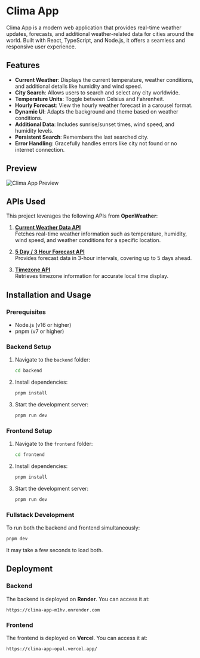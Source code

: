 # Clima App

Clima App is a modern web application that provides real-time weather updates, forecasts, and additional weather-related data for cities around the world. Built with React, TypeScript, and Node.js, it offers a seamless and responsive user experience.

## Features

- **Current Weather**: Displays the current temperature, weather conditions, and additional details like humidity and wind speed.
- **City Search**: Allows users to search and select any city worldwide.
- **Temperature Units**: Toggle between Celsius and Fahrenheit.
- **Hourly Forecast**: View the hourly weather forecast in a carousel format.
- **Dynamic UI**: Adapts the background and theme based on weather conditions.
- **Additional Data**: Includes sunrise/sunset times, wind speed, and humidity levels.
- **Persistent Search**: Remembers the last searched city.
- **Error Handling**: Gracefully handles errors like city not found or no internet connection.

## Preview

![Clima App Preview](https://i.imgur.com/Cs7pWAi.png)

## APIs Used

This project leverages the following APIs from **OpenWeather**:

1. **[Current Weather Data API](https://docs.openweather.co.uk/current)**  
   Fetches real-time weather information such as temperature, humidity, wind speed, and weather conditions for a specific location.

2. **[5 Day / 3 Hour Forecast API](https://openweathermap.org/forecast5)**  
   Provides forecast data in 3-hour intervals, covering up to 5 days ahead.

3. **[Timezone API](https://timezonedb.com/)**  
   Retrieves timezone information for accurate local time display.

## Installation and Usage

### Prerequisites
- Node.js (v16 or higher)
- pnpm (v7 or higher)

### Backend Setup
1. Navigate to the `backend` folder:
   ```bash
   cd backend
   ```
2. Install dependencies:
   ```bash
   pnpm install
   ```
3. Start the development server:
   ```bash
   pnpm run dev
   ```

### Frontend Setup
1. Navigate to the `frontend` folder:
   ```bash
   cd frontend
   ```
2. Install dependencies:
   ```bash
   pnpm install
   ```
3. Start the development server:
   ```bash
   pnpm run dev
   ```

### Fullstack Development
To run both the backend and frontend simultaneously:
```bash
pnpm dev
```
It may take a few seconds to load both.

## Deployment

### Backend
The backend is deployed on **Render**. You can access it at:
```
https://clima-app-m1hv.onrender.com
```

### Frontend
The frontend is deployed on **Vercel**. You can access it at:
```
https://clima-app-opal.vercel.app/
```
